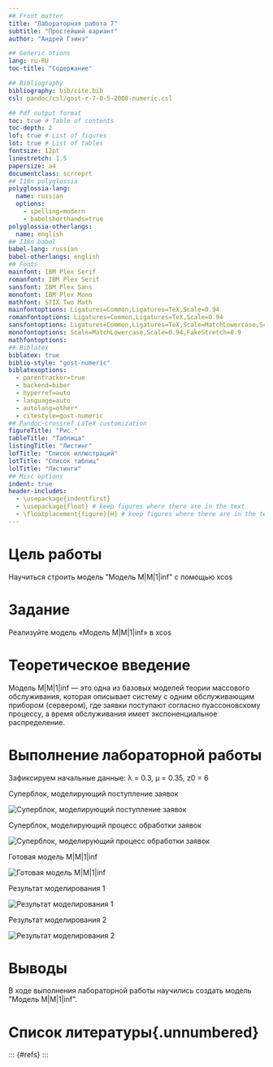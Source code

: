 ```yaml
---
## Front matter
title: "Лабораторная работа 7"
subtitle: "Простейший вариант"
author: "Андрей Гэинэ"

## Generic otions
lang: ru-RU
toc-title: "Содержание"

## Bibliography
bibliography: bib/cite.bib
csl: pandoc/csl/gost-r-7-0-5-2008-numeric.csl

## Pdf output format
toc: true # Table of contents
toc-depth: 2
lof: true # List of figures
lot: true # List of tables
fontsize: 12pt
linestretch: 1.5
papersize: a4
documentclass: scrreprt
## I18n polyglossia
polyglossia-lang:
  name: russian
  options:
	- spelling=modern
	- babelshorthands=true
polyglossia-otherlangs:
  name: english
## I18n babel
babel-lang: russian
babel-otherlangs: english
## Fonts
mainfont: IBM Plex Serif
romanfont: IBM Plex Serif
sansfont: IBM Plex Sans
monofont: IBM Plex Mono
mathfont: STIX Two Math
mainfontoptions: Ligatures=Common,Ligatures=TeX,Scale=0.94
romanfontoptions: Ligatures=Common,Ligatures=TeX,Scale=0.94
sansfontoptions: Ligatures=Common,Ligatures=TeX,Scale=MatchLowercase,Scale=0.94
monofontoptions: Scale=MatchLowercase,Scale=0.94,FakeStretch=0.9
mathfontoptions:
## Biblatex
biblatex: true
biblio-style: "gost-numeric"
biblatexoptions:
  - parentracker=true
  - backend=biber
  - hyperref=auto
  - language=auto
  - autolang=other*
  - citestyle=gost-numeric
## Pandoc-crossref LaTeX customization
figureTitle: "Рис."
tableTitle: "Таблица"
listingTitle: "Листинг"
lofTitle: "Список иллюстраций"
lotTitle: "Список таблиц"
lolTitle: "Листинги"
## Misc options
indent: true
header-includes:
  - \usepackage{indentfirst}
  - \usepackage{float} # keep figures where there are in the text
  - \floatplacement{figure}{H} # keep figures where there are in the text
---
```


# Цель работы

Научиться строить модель "Модель M|M|1|inf" с помощью xcos

# Задание

Реализуйте модель «Модель M|M|1|inf» в xcos

# Теоретическое введение

Модель M|M|1|inf — это одна из базовых моделей теории массового обслуживания, которая описывает систему с одним обслуживающим прибором (сервером), где заявки поступают согласно пуассоновскому процессу, а время обслуживания имеет экспоненциальное распределение. 

# Выполнение лабораторной работы

Зафиксируем начальные данные: λ = 0.3, µ = 0.35, z0 = 6

Суперблок, моделирующий поступление заявок

![Суперблок, моделирующий поступление заявок](image/1.png)

Суперблок, моделирующий процесс обработки заявок

![Суперблок, моделирующий процесс обработки заявок](image/2.png)

Готовая модель M|M|1|inf

![Готовая модель M|M|1|inf](image/3.png)

Результат моделирования 1

![Результат моделирования 1](image/4.png)

Результат моделирования 2

![Результат моделирования 2](image/5.png)

# Выводы

В ходе выполнения лабораторной работы научились создать модель "Модель M|M|1|inf".

# Список литературы{.unnumbered}

::: {#refs}
:::